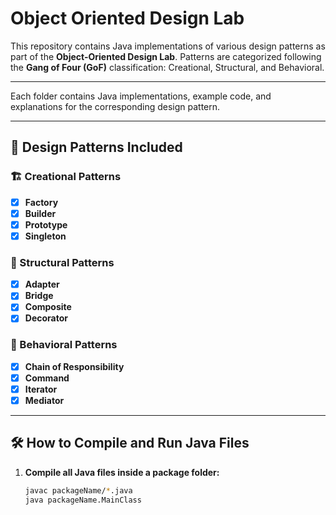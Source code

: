 # Object Oriented Design Lab

This repository contains Java implementations of various design patterns as part of the **Object-Oriented Design Lab**. Patterns are categorized following the **Gang of Four (GoF)** classification: Creational, Structural, and Behavioral.

---


Each folder contains Java implementations, example code, and explanations for the corresponding design pattern.

---

## 📝 Design Patterns Included

### 🏗️ Creational Patterns
- [x] **Factory**
- [x] **Builder**
- [x] **Prototype**
- [x] **Singleton**

### 🧩 Structural Patterns
- [x] **Adapter**
- [x] **Bridge**
- [x] **Composite**
- [x] **Decorator**

### 🤝 Behavioral Patterns
- [x] **Chain of Responsibility**
- [x] **Command**
- [x] **Iterator**
- [x] **Mediator**

---

## 🛠️ How to Compile and Run Java Files

1. **Compile all Java files inside a package folder:**

   ```bash
   javac packageName/*.java
   java packageName.MainClass

